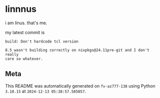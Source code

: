 # linnnus

i am linus. that's me.

my latest commit is

```
build: Don't hardcode tcl version

8.5 wasn't building correctly on nixpkgs@24.11pre-git and I don't really
care so whatever.
```

## Meta

This README was automatically generated on `fv-az777-138` using Python
`3.10.15` at `2024-12-13 05:38:57.585057`.
